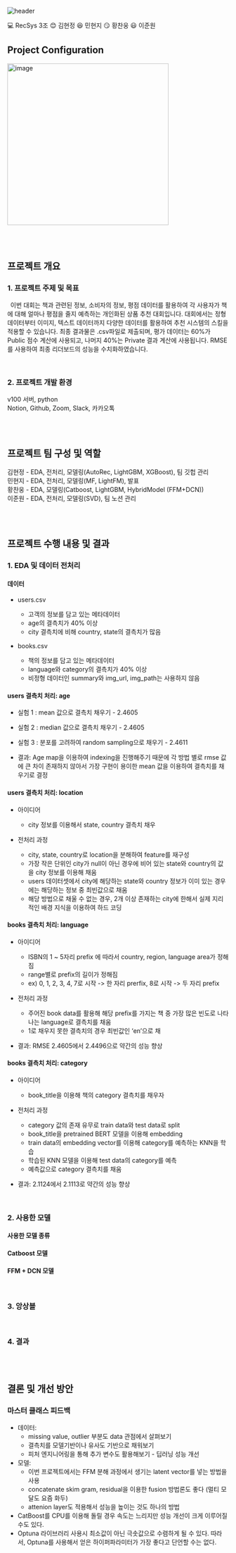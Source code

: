 ![header](https://capsule-render.vercel.app/api?type=wave&color=0:EEFF00,100:a82da8&height=300&section=header&text=Book%20Rating%20Prediction%20Project&fontSize=50)

:computer: RecSys 3조 
:blush: 김현정
:laughing: 민현지
:smirk: 황찬웅
:smiley: 이준원

## Project Configuration

<img width="367" alt="image" src="https://user-images.githubusercontent.com/69078499/234792671-445f9767-14b8-4f31-9bba-3539f5fac1a7.png">



<br><br>

## 프로젝트 개요
### 1. 프로젝트 주제 및 목표

&ensp;이번 대회는 책과 관련된 정보, 소비자의 정보, 평점 데이터를 활용하여 각 사용자가 책에 대해 얼마나 평점을 줄지 예측하는 개인화된 상품 추천 대회입니다. 대회에서는 정형 데이터부터 이미지, 텍스트 데이터까지 다양한 데이터를 활용하여 추천 시스템의 스킬을 적용할 수 있습니다. 최종 결과물은 .csv파일로 제출되며, 평가 데이터는 60%가 Public 점수 계산에 사용되고, 나머지 40%는 Private 결과 계산에 사용됩니다. RMSE를 사용하여 최종 리더보드의 성능을 수치화하였습니다.   

<br>

### 2. 프로젝트 개발 환경
v100 서버, python   
Notion, Github, Zoom, Slack, 카카오톡

<br><br>

## 프로젝트 팀 구성 및 역할
김현정 - EDA, 전처리, 모델링(AutoRec, LightGBM, XGBoost), 팀 깃헙 관리   
민현지 - EDA, 전처리, 모델링(MF, LightFM), 발표   
황찬웅 - EDA, 모델링(Catboost, LightGBM, HybridModel (FFM+DCN))   
이준원 - EDA, 전처리, 모델링(SVD), 팀 노션 관리   

<br><br>

## 프로젝트 수행 내용 및 결과
### 1. EDA 및 데이터 전처리
#### 데이터
- users.csv
    - 고객의 정보를 담고 있는 메타데이터   
    - age의 결측치가 40% 이상   
    - city 결측치에 비해 country, state의 결측치가 많음

- books.csv
    - 책의 정보를 담고 있는 메타데이터
    - language와 category의 결측치가 40% 이상
    - 비정형 데이터인 summary와 img_url, img_path는 사용하지 않음

#### users 결측치 처리: age
- 실험 1 : mean 값으로 결측치 채우기 - 2.4605
- 실험 2 : median 값으로 결측치 채우기 - 2.4605
- 실험 3 : 분포를 고려하여 random sampling으로 채우기 - 2.4611

- 결과: Age map을 이용하여 indexing을 진행해주기 때문에 각 방법 별로 rmse 값에 큰 차이 존재하지 않아서 가장 구현이 용이한 mean 값을 이용하여 결측치를 채우기로 결정

#### users 결측치 처리: location
- 아이디어
    - city 정보를 이용해서 state, country  결측치 채우

- 전처리 과정
    - city, state, country로 location을 분해하여 feature를 재구성
    - 가장 작은 단위인 city가 null이 아닌 경우에 비어 있는 state와 country의 값을 city 정보를 이용해 채움
    - users 데이터셋에서 city에 해당하는 state와 country 정보가 이미 있는 경우에는 해당하는 정보 중 최빈값으로 채움
    - 해당 방법으로 채울 수 없는 경우, 2개 이상 존재하는 city에 한해서 실제 지리적인 배경 지식을 이용하여 하드 코딩

#### books 결측치 처리: language
- 아이디어
    - ISBN의 1 ~ 5자리 prefix 에 따라서 country, region, language area가 정해짐
    - range별로 prefix의 길이가 정해짐
    - ex) 0, 1, 2, 3, 4, 7로 시작 -> 한 자리 prerfix, 8로 시작 -> 두 자리 prefix

- 전처리 과정 
    - 주어진 book data를 활용해 해당 prefix를 가지는 책 중 가장 많은 빈도로 나타나는 language로 결측치를 채움
    - 1로 채우지 못한 결측치의 경우 최빈값인 ‘en’으로 채

- 결과: RMSE 2.4605에서 2.4496으로 약간의 성능 향상


#### books 결측치 처리: category
- 아이디어 
    - book_title을 이용해 책의 category 결측치를 채우자

- 전처리 과정 
    - category 값의 존재 유무로 train data와 test data로 split 
    - book_title을 pretrained BERT 모델을 이용해 embedding
    - train data의 embedding vector를 이용해 category를 예측하는 KNN을 학습
    - 학습된 KNN 모델을 이용해 test data의 category를 예측
    - 예측값으로 category 결측치를 채움

- 결과: 2.1124에서 2.1113로 약간의 성능 향상


<br>

### 2. 사용한 모델
#### 사용한 모델 종류
#### Catboost 모델
#### FFM + DCN 모델

<br>

### 3. 앙상블


<br>

### 4. 결과

<br><br>

## 결론 및 개선 방안

### 마스터 클래스 피드백
- 데이터:
    - missing value, outlier 부분도 data 관점에서 살펴보기
    - 결측치를 모델기반이나 유사도 기반으로 채워보기
    - 피처 엔지니어링을 통해 추가 변수도 활용해보기 - 딥러닝 성능 개선
- 모델:
    - 이번 프로젝트에서는 FFM 분해 과정에서 생기는 latent vector를 넣는 방법을 사용
    - concatenate skim gram, residual을 이용한 fusion 방법론도 좋다 (멀티 모달도 요즘 화두)
    - attenion layer도 적용해서 성능을 높이는 것도 하나의 방법
- CatBoost를 CPU를 이용해 돌릴 경우 속도는 느리지만 성능 개선이 크게 이루어질 수도 있다.
- Optuna 라이브러리 사용시 최소값이 아닌 극솟값으로 수렴하게 될 수 있다.
따라서, Optuna를 사용해서 얻은 하이퍼파라미터가 가장 좋다고 단언할 수는 없다.
